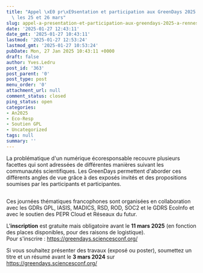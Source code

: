 ```yaml
---
title: "Appel \xE0 pr\xE9sentation et participation aux GreenDays 2025 \xE0 Rennes\
  \ les 25 et 26 mars"
slug: appel-a-presentation-et-participation-aux-greendays-2025-a-rennes-les-25-et-26-mars
date: '2025-01-27 12:43:11'
date_gmt: '2025-01-27 10:43:11'
lastmod: '2025-01-27 12:53:24'
lastmod_gmt: '2025-01-27 10:53:24'
pubDate: Mon, 27 Jan 2025 10:43:11 +0000
draft: false
author: Yves.Ledru
post_id: '363'
post_parent: '0'
post_type: post
menu_order: '0'
attachment_url: null
comment_status: closed
ping_status: open
categories:
- An2025
- Eco-Resp
- Soutien GPL
- Uncategorized
tags: null
summary: ''
---
```


La problématique d'un numérique écoresponsable recouvre plusieurs facettes qui sont adressées de différentes manières suivant les communautés scientifiques. Les GreenDays permettent d'aborder ces différents angles de vue grâce à des exposés invités et des propositions soumises par les participants et participantes.

## 

Ces journées thématiques francophones sont organisées en collaboration avec les GDRs GPL, IASIS, MADICS, RSD, ROD, SOC2 et le GDRS EcoInfo et avec le soutien des PEPR Cloud et Réseaux du futur.

L'**inscription** est gratuite mais obligatoire avant le **11 mars 2025** (en fonction des places disponibles, pour des raisons de logistique).   
Pour s'inscrire : <https://greendays.sciencesconf.org/>

Si vous souhaitez présenter des travaux (exposé ou poster), soumettez un titre et un résumé avant le **3 mars 2024** sur <https://greendays.sciencesconf.org/>
